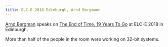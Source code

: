 ```yaml
---
title: ELC-E 2018 Edinburgh, Arnd Bergmann
---
```

[Arnd Bergman] speaks on [The End of Time, 19 Years To Go]
at ELC-E 2018 in Edinburgh.

[Arnd Bergman]:https://events.linuxfoundation.org/wp-content/uploads/2017/12/The-End-of-Time-19-Years-to-Go-Arnd-Bergmann-Linaro-Ltd.pdf
[The End of Time, 19 Years to Go]:https://www.youtube.com/watch?v=8OiTB8qWqXk&feature=youtu.be

More than half of the people in the room were working
on 32-bit systems.
